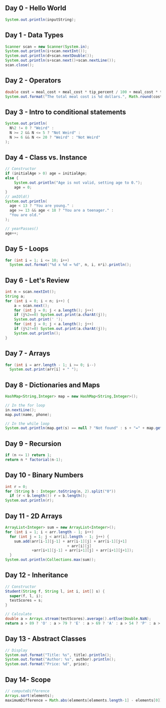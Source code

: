 ## Day 0 - Hello World
```java
System.out.println(inputString);
```

## Day 1 - Data Types
```java
Scanner scan = new Scanner(System.in);
System.out.println(i+scan.nextInt());
System.out.println(d+scan.nextDouble());
System.out.println(s+scan.next()+scan.nextLine());
scan.close();
```

## Day 2 - Operators
```java
double cost = meal_cost + meal_cost * tip_percent / 100 + meal_cost * tax_percent / 100;
System.out.format("The total meal cost is %d dollars.", Math.round(cost));
```

## Day 3 - Intro to conditional statements
```java
System.out.println(
  N%2 != 0 ? "Weird" : 
  N >= 2 && N <= 5 ? "Not Weird" :
  N >= 6 && N <= 20 ? "Weird" : "Not Weird"
);
```

## Day 4 - Class vs. Instance
```java
// Constructor
if (initialAge > 0) age = initialAge;
else {
    System.out.println("Age is not valid, setting age to 0.");
    age = 0;
}
// amIOld()
System.out.println(
  age < 13 ? "You are young." : 
  age >= 13 && age < 18 ? "You are a teenager." :
  "You are old."
);

// yearPasses()
age++;
```

## Day 5 - Loops
```java
for (int i = 1; i <= 10; i++) 
  System.out.format("%d x %d = %d", n, i, n*i).println();
```

## Day 6 - Let's Review
```java
int n = scan.nextInt();
String a;
for (int i = 0; i < n; i++) {
    a = scan.next();
    for (int j = 0; j < a.length(); j++)
    if (j%2==0) System.out.print(a.charAt(j));
    System.out.print(' ');
    for (int j = 0; j < a.length(); j++)
    if (j%2!=0) System.out.print(a.charAt(j));
    System.out.println();
}
```

## Day 7 - Arrays
```java
for (int i = arr.length - 1; i >= 0; i--)
  System.out.print(arr[i] + " ");
```

## Day 8 - Dictionaries and Maps
```java
HashMap<String,Integer> map = new HashMap<String,Integer>();

// In the for loop
in.nextLine();
map.put(name, phone);

// In the while loop
System.out.println(map.get(s) == null ? "Not found" : s + "=" + map.get(s));
```

## Day 9 - Recursion
```java
if (n <= 1) return 1;
return n * factorial(n-1);
```

## Day 10 - Binary Numbers
```java
int r = 0;
for (String b : Integer.toString(n, 2).split("0"))
  if (r < b.length()) r = b.length();
System.out.println(r);
```

## Day 11 - 2D Arrays
```java
ArrayList<Integer> sum = new ArrayList<Integer>();
for (int i = 1; i < arr.length - 1; i++)
  for (int j = 1; j < arr[i].length - 1; j++) {
    sum.add(arr[i-1][j-1] + arr[i-1][j] + arr[i-1][j+1]
                            + arr[i][j]
            +arr[i+1][j-1] + arr[i+1][j] + arr[i+1][j+1]);
  }
System.out.println(Collections.max(sum));
```

## Day 12 - Inheritance
```java
// Constructor
Student(String f, String l, int i, int[] s) {
  super(f, l, i);
  testScores = s;
}

// Calculate
double a = Arrays.stream(testScores).average().orElse(Double.NaN);
return a > 89 ? 'O' : a > 79 ? 'E' : a > 69 ? 'A' : a > 54 ? 'P' : a > 39 ? 'D' : 'T';
```

## Day 13 - Abstract Classes
```java
// Display
System.out.format("Title: %s", title).println();
System.out.format("Author: %s", author).println();
System.out.format("Price: %d", price);
```

## Day 14- Scope
```java
// computeDifference
Arrays.sort(elements);
maximumDifference = Math.abs(elements[elements.length-1] - elements[0]);
```

